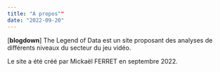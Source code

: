 ```yaml
---
title: "A propos""
date: "2022-09-20"
---
```


[**blogdown**] The Legend of Data est un site proposant des analyses de différents niveaux du secteur du jeu vidéo. 

Le site a été créé par Mickaël FERRET en septembre 2022.


